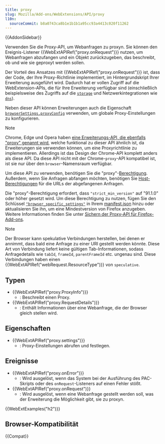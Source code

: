 ```yaml
---
title: proxy
slug: Mozilla/Add-ons/WebExtensions/API/proxy
l10n:
  sourceCommit: b8a0743ca8b1e1b1b1a95cc93a4413c020f11262
---
```


{{AddonSidebar}}

Verwenden Sie die Proxy-API, um Webanfragen zu proxyn. Sie können den Ereignis-Listener {{WebExtAPIRef("proxy.onRequest")}} nutzen, um Webanfragen abzufangen und ein Objekt zurückzugeben, das beschreibt, ob und wie sie geproxyt werden sollen.

Der Vorteil des Ansatzes mit {{WebExtAPIRef("proxy.onRequest")}} ist, dass der Code, der Ihre Proxy-Richtlinie implementiert, im Hintergrundskript Ihrer Erweiterung ausgeführt wird. Dadurch hat er vollen Zugriff auf die WebExtension-APIs, die für Ihre Erweiterung verfügbar sind (einschließlich beispielsweise des Zugriffs auf die [`storage`](/de/docs/Mozilla/Add-ons/WebExtensions/API/storage) und Netzwerkintegrationen wie [`dns`](/de/docs/Mozilla/Add-ons/WebExtensions/API/dns)).

Neben dieser API können Erweiterungen auch die Eigenschaft [`browserSettings.proxyConfig`](/de/docs/Mozilla/Add-ons/WebExtensions/API/proxy/settings) verwenden, um globale Proxy-Einstellungen zu konfigurieren.

> [!NOTE]
> Chrome, Edge und Opera haben [eine Erweiterungs-API, die ebenfalls "proxy" genannt wird](https://developer.chrome.com/docs/extensions/reference/api/proxy), welche funktional zu dieser API ähnlich ist, da Erweiterungen sie verwenden können, um eine Proxyrichtlinie zu implementieren. Allerdings ist das Design der Chrome-API komplett anders als diese API. Da diese API nicht mit der Chrome-`proxy`-API kompatibel ist, ist sie nur über den `browser`-Namensraum verfügbar.

Um diese API zu verwenden, benötigen Sie die "proxy"-[Berechtigung](/de/docs/Mozilla/Add-ons/WebExtensions/manifest.json/permissions). Außerdem, wenn Sie Anfragen abfangen möchten, benötigen Sie [Host-Berechtigungen](/de/docs/Mozilla/Add-ons/WebExtensions/manifest.json/permissions#host_permissions) für die URLs der abgefangenen Anfragen.

Die "proxy"-Berechtigung erfordert, dass `"strict_min_version"` auf "91.1.0" oder höher gesetzt wird. Um diese Berechtigung zu nutzen, fügen Sie den Schlüssel [`"browser_specific_settings"`](/de/docs/Mozilla/Add-ons/WebExtensions/manifest.json/browser_specific_settings) in Ihrem [manifest.json](/de/docs/Mozilla/Add-ons/WebExtensions/manifest.json) hinzu oder aktualisieren Sie ihn, um eine Mindestversion von Firefox anzugeben. Weitere Informationen finden Sie unter [Sichern der Proxy-API für Firefox-Add-ons](https://blog.mozilla.org/security/2021/10/25/securing-the-proxy-api-for-firefox-add-ons/).

> [!NOTE]
> Der Browser kann spekulative Verbindungen herstellen, bei denen er annimmt, dass bald eine Anfrage zu einer URI gestellt werden könnte. Diese Art von Verbindung liefert keine gültigen Tab-Informationen, sodass Anfragedetails wie `tabId`, `frameId`, `parentFrameId` etc. ungenau sind. Diese Verbindungen haben einen {{WebExtAPIRef("webRequest.ResourceType")}} von `speculative`.

## Typen

- {{WebExtAPIRef("proxy.ProxyInfo")}}
  - : Beschreibt einen Proxy.
- {{WebExtAPIRef("proxy.RequestDetails")}}
  - : Enthält Informationen über eine Webanfrage, die der Browser gleich stellen wird.

## Eigenschaften

- {{WebExtAPIRef("proxy.settings")}}
  - : Proxy-Einstellungen abrufen und festlegen.

## Ereignisse

- {{WebExtAPIRef("proxy.onError")}}
  - : Wird ausgelöst, wenn das System bei der Ausführung des PAC-Skripts oder des `onRequest`-Listeners auf einen Fehler stößt.
- {{WebExtAPIRef("proxy.onRequest")}}
  - : Wird ausgelöst, wenn eine Webanfrage gestellt werden soll, was der Erweiterung die Möglichkeit gibt, sie zu proxyn.

{{WebExtExamples("h2")}}

## Browser-Kompatibilität

{{Compat}}
